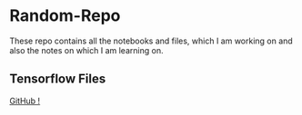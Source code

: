 # Random-Repo
These repo contains all the notebooks and files, which I am working on and also the notes on which I am learning on.

## Tensorflow Files 
[GitHub !](https://github.com/nikku1234/Random-Studies-Repo/tree/master/Tensorflow%20from%20scratch%20)

